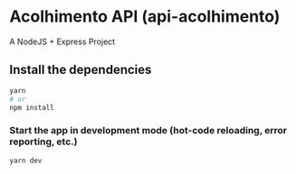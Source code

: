 # Acolhimento API (api-acolhimento)

A NodeJS + Express Project

## Install the dependencies
```bash
yarn
# or
npm install
```

### Start the app in development mode (hot-code reloading, error reporting, etc.)
```bash
yarn dev
```